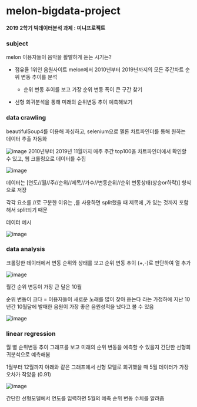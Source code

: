 # melon-bigdata-project

**2019 2학기 빅데이터분석 과제 : 미니프로젝트**

### subject

melon 이용자들이 음악을 활발하게 듣는 시기는? 

- 점유율 1위인 음원사이트 melon에서 2010년부터 2019년까지의 모든 주간차트 순위 변동 추이를 분석

  - 순위 변동 추이를 보고 가장 순위 변동 폭이 큰 구간 찾기
  
- 선형 회귀분석을 통해 미래의 순위변동 추이 예측해보기

### data crawling

beautifulSoup4를 이용해 파싱하고, selenium으로 멜론 차트파인더를 통해 원하는 데이터 추출 자동화

![image](https://user-images.githubusercontent.com/61912635/106713711-3057d480-663e-11eb-9a1b-54faf184ffe6.png)
2010년부터 2019년 11월까지 매주 주간 top100을 차트파인더에서 확인할 수 있고, 웹 크롤링으로 데이터를 수집

![image](https://user-images.githubusercontent.com/61912635/106713731-351c8880-663e-11eb-85c0-8d604ba9b2ad.png)

데이터는 [연도//월//주//순위//제목//가수//변동순위//순위 변동상태(상승or하락)] 형식으로 저장

각각 요소를 //로 구분한 이유는 ,를 사용하면 split했을 때 제목에 ,가 있는 것까지 포함해서 split되기 때문

데이터 예시

![image](https://user-images.githubusercontent.com/61912635/106714769-a446ac80-663f-11eb-9462-12c23e522c40.png)

### data analysis

크롤링한 데이터에서 변동 순위와 상태를 보고 순위 변동 추이 (+,-)로 판단하여 열 추가

![image](https://user-images.githubusercontent.com/61912635/106714812-b0326e80-663f-11eb-9255-629e6cd20cc6.png)

월간 순위 변동이 가장 큰 달은 10월

순위 변동이 크다 = 이용자들이 새로운 노래를 많이 찾아 듣는다 라는 가정하에 지난 10년간 10월달에 발매한 음원이 가장 좋은 음원성적을 냈다고 볼 수 있음

![image](https://user-images.githubusercontent.com/61912635/106715300-3e0e5980-6640-11eb-9b56-fcc66e32a233.png)

### linear regression

월 별 순위변동 추이 그래프를 보고 미래의 순위 변동을 예측할 수 있을지 간단한 선형회귀분석으로 예측해봄

1월부터 12월까지 아래와 같은 그래프에서 선형 모델로 회귀했을 때 5월 데이터가 가장 오차가 작았음 (0.91)

![image](https://user-images.githubusercontent.com/61912635/106715957-24214680-6641-11eb-8371-8404b8961711.png)

간단한 선형모델에서 연도를 입력하면 5월의 예측 순위 변동 수치를 알려줌


